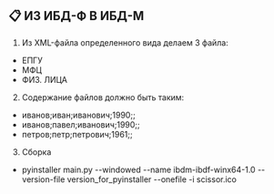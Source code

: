 ## 📋 ИЗ ИБД-Ф В ИБД-М

1. Из XML-файла определенного вида делаем 3 файла:
- ЕПГУ
- МФЦ
- ФИЗ. ЛИЦА

2. Содержание файлов должно быть таким:
- иванов;иван;иванович;1990;;
- иванов;павел;иванович;1990;;
- петров;петр;петрович;1961;;

3. Сборка
- pyinstaller main.py --windowed --name ibdm-ibdf-winx64-1.0 --version-file version_for_pyinstaller --onefile -i scissor.ico